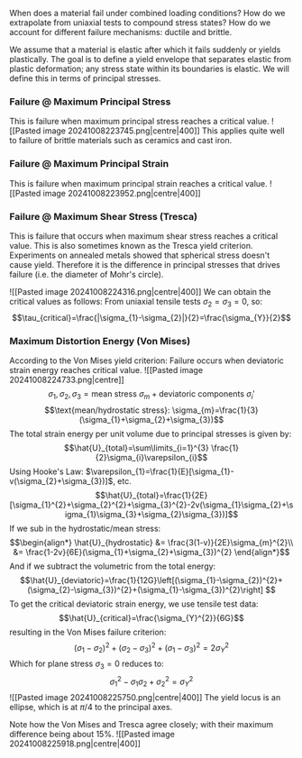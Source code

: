 When does a material fail under combined loading conditions?
How do we extrapolate from uniaxial tests to compound stress states?
How do we account for different failure mechanisms: ductile and brittle.

We assume that a material is elastic after which it fails suddenly or yields plastically.
The goal is to define a yield envelope that separates elastic from plastic deformation; any stress state within its boundaries is elastic. We will define this in terms of principal stresses.

### Failure @ Maximum Principal Stress
This is failure when maximum principal stress reaches a critical value.
![[Pasted image 20241008223745.png|centre|400]]
This applies quite well to failure of brittle materials such as ceramics and cast iron.
### Failure @ Maximum Principal Strain
This is failure when maximum principal strain reaches a critical value.
![[Pasted image 20241008223952.png|centre|400]]
### Failure @ Maximum Shear Stress (Tresca)
This is failure that occurs when maximum shear stress reaches a critical value.
This is also sometimes known as the Tresca yield criterion.
Experiments on annealed metals showed that spherical stress doesn't cause yield.
Therefore it is the difference in principal stresses that drives failure (i.e. the diameter of Mohr's circle).

![[Pasted image 20241008224316.png|centre|400]]
We can obtain the critical values as follows:
From uniaxial tensile tests $\sigma_{2}=\sigma_{3}=0$, so:
$$\tau_{critical}=\frac{|\sigma_{1}-\sigma_{2}|}{2}=\frac{\sigma_{Y}}{2}$$
### Maximum Distortion Energy (Von Mises)
According to the Von Mises yield criterion:
Failure occurs when deviatoric strain energy reaches critical value.
![[Pasted image 20241008224733.png|centre]]
$$\sigma_{1},\sigma_{2},\sigma_{3}=\text{mean stress }\sigma_{m}+\text{deviatoric components }\sigma_{i}'$$
$$\text{mean/hydrostatic stress}: \sigma_{m}=\frac{1}{3}(\sigma_{1}+\sigma_{2}+\sigma_{3})$$
The total strain energy per unit volume due to principal stresses is given by:
$$\hat{U}_{total}=\sum\limits_{i=1}^{3} \frac{1}{2}\sigma_{i}\varepsilon_{i}$$
Using Hooke's Law: $\varepsilon_{1}=\frac{1}{E}[\sigma_{1}-v(\sigma_{2}+\sigma_{3})]$, etc.
$$\hat{U}_{total}=\frac{1}{2E}[\sigma_{1}^{2}+\sigma_{2}^{2}+\sigma_{3}^{2}-2v(\sigma_{1}\sigma_{2}+\sigma_{1}\sigma_{3}+\sigma_{2}\sigma_{3})]$$
If we sub in the hydrostatic/mean stress:
$$\begin{align*}
\hat{U}_{hydrostatic} &=  \frac{3(1-v)}{2E}\sigma_{m}^{2}\\
&= \frac{1-2v}{6E}(\sigma_{1}+\sigma_{2}+\sigma_{3})^{2}
\end{align*}$$
And if we subtract the volumetric from the total energy:
$$\hat{U}_{deviatoric}=\frac{1}{12G}\left[(\sigma_{1}-\sigma_{2})^{2}+(\sigma_{2}-\sigma_{3})^{2}+(\sigma_{1}-\sigma_{3})^{2}\right] $$
To get the critical deviatoric strain energy, we use tensile test data:
$$\hat{U}_{critical}=\frac{\sigma_{Y}^{2}}{6G}$$
resulting in the Von Mises failure criterion:
$$(\sigma_{1}-\sigma_{2})^{2}+(\sigma_{2}-\sigma_{3})^{2}+(\sigma_{1}-\sigma_{3})^{2}=2\sigma_{Y}^{2}$$
Which for plane stress $\sigma_{3}=0$ reduces to:
$$\sigma_{1}^{2}-\sigma_{1}\sigma_{2}+\sigma_{2}^{2}=\sigma_{Y}^{2}$$
![[Pasted image 20241008225750.png|centre|400]]
The yield locus is an ellipse, which is at $\pi/4$ to the principal axes.

Note how the Von Mises and Tresca agree closely; with their maximum difference being about 15%.
![[Pasted image 20241008225918.png|centre|400]]
